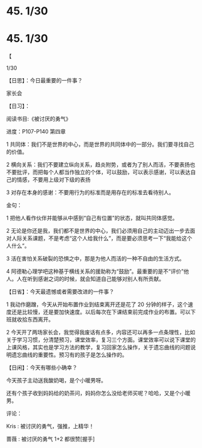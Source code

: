 # 45\. 1/30

# 45\. 1/30

【

1/30

【日思】：今日最重要的一件事？

家长会

【日习】：

阅读书目:《被讨厌的勇气》

进度：P107-P140 第四章

1 共同体：我们不是世界的中心，而是世界的共同体中的一部分。我们要寻找自己的价值。

2 横向关系：我们不要建立纵向关系，趋炎附势，或者为了别人而活，不要表扬也不要批评，而把每个人都当作独立的个体，可以鼓励，可以表示感谢，可以表达自己的情感，不要用上级对下级的表扬

3 对存在本身的感谢：不要用行为的标准而是用存在的标准去看待别人。

金句：

1 把他人看作伙伴并能够从中感到“自己有位置”的状态，就叫共同体感觉。

2 无论是你还是我，我们都不是世界的中心，我们必须用自己的主动迈出一步去面对人际关系课题，不是考虑“这个人给我什么”，而是要必须思考一下“我能给这个人什么”。

3 活在害怕关系破裂的恐惧之中，那是为他人而活的一种不自由的生活方式。

4 阿德勒心理学吧这种基于横线关系的援助称为“鼓励”。最重要的是不“评价”他人。人在听到感谢之词的时候，就会知道自己能够对别人有所贡献。

【日省】：今天最遗憾或者需要改进的一件事？

1 我动作磨蹭，今天从开始布置作业到结束离开还是花了 20 分钟的样子，这个速度还是比较慢，还是要加快速度。以后每次在下课结束前完成作业的布置。可以下班就收拾东西离开。

2 今天开了两场家长会，我觉得我废话有点多，内容还可以再多一点条理性，比如关于学习习惯，分清楚预习，课堂效率，复习三个方面。课堂效率可以说下课堂的上课风格，其实也是学习方法的教学，复习回家怎么操作，关于遗忘曲线的问题说明遗忘曲线的重要性。预习有的孩子是怎么操作的。

【日闲】：今天有哪些小确幸？

今天孩子主动送我酸奶喝，是个小暖男呀。

还有个孩子收到妈妈给的奶茶问，妈妈你怎么没给老师买呢？哈哈，又是个小暖男。

评论：

Kris : 被讨厌的勇气，强推，上精华！

蔷薇 : 被讨厌的勇气 1+2 都很赞[握手]